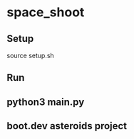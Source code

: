 # space_shoot

## Setup

source setup.sh

## Run

python3 main.py
---
boot.dev asteroids project
---
